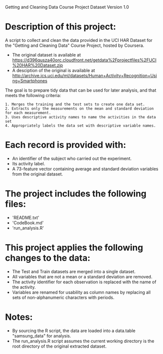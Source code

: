 Getting and Cleaning Data Course Project Dataset
Version 1.0

Description of this project:
=========================================

A script to collect and clean the data provided in the UCI HAR Dataset for the "Getting and Cleaning Data" Course Project, hosted by Coursera.
- The original dataset is available at https://d396qusza40orc.cloudfront.net/getdata%2Fprojectfiles%2FUCI%20HAR%20Dataset.zip
- A desciption of the original is available at http://archive.ics.uci.edu/ml/datasets/Human+Activity+Recognition+Using+Smartphones

The goal is to prepare tidy data that can be used for later analysis, and that meets the following criteria:

    1. Merges the training and the test sets to create one data set.
    2. Extracts only the measurements on the mean and standard deviation for each measurement.
    3. Uses descriptive activity names to name the activities in the data set
    4. Appropriately labels the data set with descriptive variable names.

Each record is provided with:
======================================

- An identifier of the subject who carried out the experiment.
- Its activity label.
- A 73-feature vector containing average and standard deviation variables from the original dataset.

The project includes the following files:
=========================================

- 'README.txt'
- 'CodeBook.md'
- 'run_analysis.R'

This project applies the following changes to the data:
=========================================

- The Test and Train datasets are merged into a single dataset.
- All variables that are not a mean or a standard deviation are removed.
- The activity identifier for each observation is replaced with the name of the activity.
- Variables are renamed for usability as column names by replacing all sets of non-alphanumeric characters with periods.

Notes: 
======
- By sourcing the R script, the data are loaded into a data.table "samsung_data" for analysis.
- The run_analysis.R script assumes the current working directory is the root directory of the original extracted dataset.
